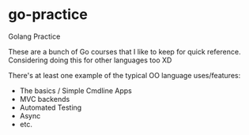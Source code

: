 # go-practice
Golang Practice

These are a bunch of Go courses that I like to keep for quick reference. Considering doing this for other languages too XD

There's at least one example of the typical OO language uses/features:
- The basics / Simple Cmdline Apps
- MVC backends 
- Automated Testing
- Async
- etc.

